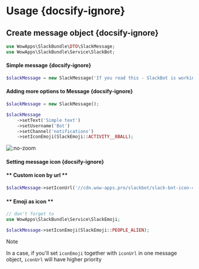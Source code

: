 # Usage {docsify-ignore}

## Create message object {docsify-ignore}

```php
use WowApps\SlackBundle\DTO\SlackMessage;
use WowApps\SlackBundle\Service\SlackBot;
```

#### Simple message {docsify-ignore}

```php
$slackMessage = new SlackMessage('If you read this - SlackBot is working!');
```

#### Adding more options to Message {docsify-ignore}

```php
$slackMessage = new SlackMessage();

$slackMessage
    ->setText('Simple text')
    ->setUsername('Bot')
    ->setChannel('notifications')
    ->setIconEmoji(SlackEmoji::ACTIVITY__8BALL);
```

![](https://wow-apps.github.io/symfony-slack-bot/assets/images/docs/using-1.jpg ":no-zoom")

#### Setting message icon {docsify-ignore}
<!-- tabs:start -->
#### ** Custom icon by url **
```php
$slackMessage->setIconUrl('//cdn.wow-apps.pro/slackbot/slack-bot-icon-48.png');
```

#### ** Emoji as icon **
```php
// don't forget to
use WowApps\SlackBundle\Service\SlackEmoji;
```

```php
$slackMessage->setIconEmoji(SlackEmoji::PEOPLE_ALIEN);
```

> [!NOTE]
> In a case, if you'll set `iconEmoji` together with `iconUrl` in one message object, `iconUrl` will have higher priority

<!-- tabs:end -->
